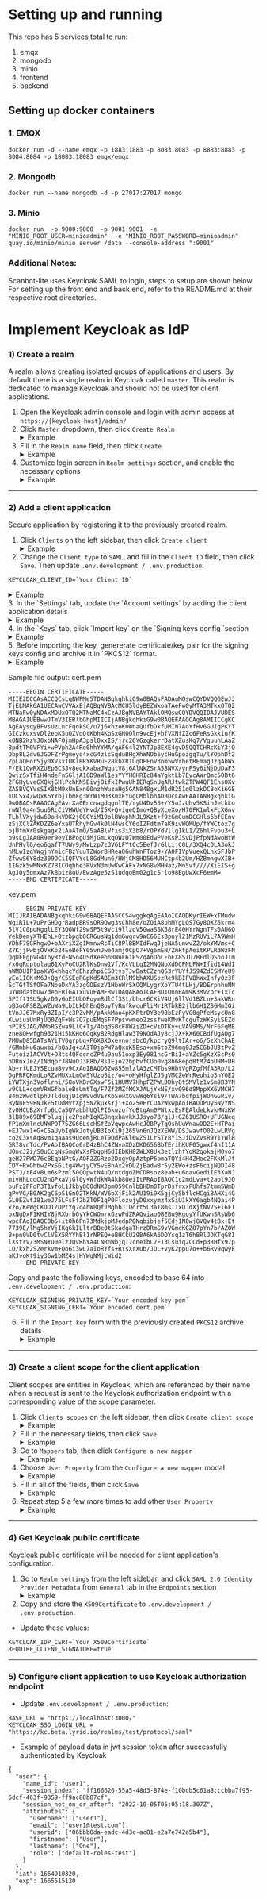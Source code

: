 # Setting up and running

This repo has 5 services total to run:

1. emqx
2. mongodb
3. minio
4. frontend
5. backend

## Setting up docker containers

### 1. EMQX
```
docker run -d --name emqx -p 1883:1883 -p 8083:8083 -p 8883:8883 -p 8084:8084 -p 18083:18083 emqx/emqx
```

### 2. Mongodb
```
docker run --name mongodb -d -p 27017:27017 mongo
```

### 3. Minio
```
docker run  -p 9000:9000  -p 9001:9001  -e "MINIO_ROOT_USER=minioadmin"  -e "MINIO_ROOT_PASSWORD=minioadmin"  quay.io/minio/minio server /data --console-address ":9001"
```

### Additional Notes:
Scanbot-lite uses Keycloak SAML to login, steps to setup are shown below.
For setting up the front end and back end, refer to the README.md at their respective root directories.


# Implement Keycloak as IdP

### 1) Create a realm

A realm allows creating isolated groups of applications and users. By default there is a single realm in Keycloak called `master`. This realm is dedicated to manage Keycloak and should not be used for client applications.

1. Open the Keycloak admin console and login with admin access at `https://{keycloak-host}/admin/`
2. Click `Master` dropdown, then click `Create Realm` <details><summary>Example</summary><img src="./assets/1-create-a-realm-2.png"/></details>
3. Fill in the `Realm name` field, then click `Create` <details><summary>Example</summary><img src="./assets/1-create-a-realm-3.png"/></details>
4. Customize login screen in `Realm settings` section, and enable the necessary options <details><summary>Example</summary><img src="./assets/1-create-a-realm-4.png"/></details>

---

### 2) Add a client application

Secure application by registering it to the previously created realm.

1. Click `Clients` on the left sidebar, then click `Create client` <details><summary>Example</summary><img src="./assets/2-add-client-1.png"/></details>
2. Change the `Client type` to `SAML`, and fill in the `Client ID` field, then click `Save`. Then update `.env.development / .env.production`: 

```
KEYCLOAK_CLIENT_ID=`Your Client ID`
```

<details><summary>Example</summary><img src="./assets/2-add-client-2.png"/></details>
3. In the `Settings` tab, update the `Account settings` by adding the client application details <details><summary>Example</summary><img src="./assets/2-add-client-3.png"/></details>
4. In the `Keys` tab, click `Import key` on the `Signing keys config `section <details><summary>Example</summary><img src="./assets/2-add-client-4.png"/></details>
5. Before importing the key, genererate certificate/key pair for the signing keys config and archive it in `PKCS12` format. <details><summary>Example</summary><p>Command to generate certificate/key pair:</p><code>openssl req -newkey rsa:2048 -nodes -keyout key.pem -x509 -days 3650 -out cert.pem</code><p>Command to archive in pkcs12 format:</p><code>openssl pkcs12 -export -out cert.p12 -in cert.pem -inkey key.pem -passin pass:password -passout pass:password -name "test"</code></details>

Sample file output:
cert.pem
```
-----BEGIN CERTIFICATE-----
MIIE2DCCAsACCQCsLqBWPMe5TDANBgkqhkiG9w0BAQsFADAuMQswCQYDVQQGEwJJ
TjELMAkGA1UECAwCVVAxEjAQBgNVBAcMCU5ldyBEZWxoaTAeFw0yMTA3MTkxOTQ2
MTNaFw0yNDAxMDUxOTQ2MTNaMC4xCzAJBgNVBAYTAklOMQswCQYDVQQIDAJVUDES
MBAGA1UEBwwJTmV3IERlbGhpMIICIjANBgkqhkiG9w0BAQEFAAOCAg8AMIICCgKC
AgEAysqyBFvsUzLncFqokSC/u7j6xhzoK0WnaQUfbDkfUMIN7AoYfHv6GUIgPKYT
GICzkuxsvDl2epK5uOZVdQtKbh4KpSxGN0Oln9vcEj+bfVXNfZZc6FeRsGkkiufK
xONB2KzYJ0xbNAFOjmHpA3psl0xxIS/jrc26YGzgkerrDatXZusKq7/VguuhLAaZ
8pdtTM0VFYi+wPVph2A4Re0hhYYMA/qAF64l2YNTJp8EXE4gvD5QQTCHRcKiY3jQ
Obp8L2dv6JGDFZrPgmeyo4xcG4zlcSqduBHgXhWNOb5ycHuGpozgqTu/lYOphDf2
ZpLaQHorSjy0XVsxTUKlBRYKVRuE28kbXRTUqOFEnV3nm5wVrhetREmagJzqAhWx
F/Ek1OwRXZUEp6CSJv8eqkXabaJWqutV8j6AlNkZSrA58NVX/ynFSy6iNjDUDaF3
QwjzSxTfiH4ndeFnSGljA1CD9aWl1esYYYHGHRIc84aYgktLb7EycAWrQmc50Bt6
2FGHyUveGXQkjGHlPchKNSBivjOifkIPwuUhIERqSnUgARJtwkZTPW4QF1Ens0Xv
ZASBVQYVsSIX8tM9xUnExn00nzhWuzaHg5GAN84BgxLM1dR251q0lzkDC8oK16GE
1OLSx4/wQxK6YYbjTbmFg3WrW1MO3XmxEYugCMblbhADBUcCAwEAATANBgkqhkiG
9w0BAQsFAAOCAgEAvrXa0EncnagdqgnlTE/ryU4Dv53+/Y5uJzUhv5KSihJeLkLo
rwNl9a4n5uu5RcCiVHWUeYHvd/I5K+QvigeQImo+QByXLeXo/H70FK1wlxFcXGnv
TLhlVXyjdw6OoHkVDK2j0GCYiM19olBWophNJL9Kzt+f9zGmCumDCGHls6bfEEnv
z5jXClZAKDZZ6eYxaUTRhyhGv4k0lH4wsCY6oIZFdtm7aK9ivWOMUp/fYWCtox7g
pjUfmXr0skgagx2lAaATmO/5aABlVfis3iX3b8/rOPYdVllg1kL1/Z6hlFvou3+L
b9sLgJAA0R9er9eyIBPogUiMjGmLxqOWzQ7Wm00EdwPVeKsPJSvDjPfpNdAwoHtW
UnPHvlG/eo6gafT7UWy9/MwLzp7z3V6LFYtCc5EefJrGlLijC0L/3XQ4cOLA3okJ
nMLwIzgYWgjnYmicFBzYuuTZWorBHRea0GuhWnFToz9+YA0FIVpVuexQLhxSFJbP
ZfwwS6Y8dz309OCiIQFVYcL8GdMun6/HWjCM8HD56MUHCtp4b2Um/HZBmhgwXIB+
1IGzk5wMNxKZ7BICOqhhe3RVxN3mUwKwCAFx7xNG8vMHNaz/Mn5vf////XiEIS+g
AgJQy5omxAz7kBbiz8oU/EwzAge5zS1udqoBm02g1cSrlo98EgUwXcF6emM=
-----END CERTIFICATE-----
```

key.pem
```
-----BEGIN PRIVATE KEY-----
MIIJRAIBADANBgkqhkiG9w0BAQEFAASCCS4wggkqAgEAAoICAQDKyrIEW+xTMudw
WqiRIL+7uPrGHOgrRadpBR9sOR9Qwg3sChh8e/oZQiA8phMYgLOS7Gy8OXZ6krm4
5lV1C0puHgqlLEY3Q6Wf29wSP5t9Vc19llzoV5GwaSSK58rE40HYrNgnTFs0AU6O
YekDemyXTHEhL+OtzbpgbOCR6usNq1dm6wqrv9WC66EsBpnyl21MzRUViL7A9WmH
YDhF7SGFhgwD+oAXriXZg1MmnwRcTiC8PlBBMIdFwqJjeNA5unwvZ2/okYMVms+C
Z7KjjFwbjOVxKp24EeBeFY05vnJwe4amjOCpO7+Vg6mEN/ZmktpAeitKPLRdWzFN
QqUFFgpVG4TbyRtdFNSo4USdXeebnBWuF61ESZqAnOoCFbEX8STU7BFdlQSnoJIm
/x6qRdptolaq61XyPoCU2RlKsDnw1Vf/KcVLLqI2MNQNoXdDCPNLFN+Ifid14WdI
aWMDUIP1paXV6xhhgcYdEhzzhpiCS0tvsTJwBatCZznQG3rYUYfJS94ZdCSMYeU9
yEo1IGK+M6J+Qg/C5SEgRGpKdSABEm3CRlM9bhAXUSezRe9kBIFVBhWxIhfy0z3F
ScTGfTSfOFa7NoeDkYA3zgGDEszV1HbnWrSXOQMLygrXoYTU4tLHj/BDErphhuNN
uYWDdatbUw7debERi6AIxuVuEAMFRwIDAQABAoICAFBU1QnnBAm9K3MVZpr+1xTc
5PIft1SU5gkzD0yGoEIUbQFoymRdlCf3St/bhcr6CKiV4Uj6llVd1BZLn+SakWRn
oB3oGPSBZpWZuWa9LbILkDhEnQ8oyTyRmfkwcuFliMr1RTbkB2jlb6H1ZSGMmIGi
tVnJJ67MxRy3ZIpI/c3PZvMM/pAkkMao4pKXFtrDY3e98bEzFyVG0gPfeMsycUn8
XLwiuiUnRjUQ0ZqF+Ws7Q7puEMqSF7Ppsvwmeo2zssfweKMvKTcguTzWKSyiSEZd
nPIkSJAG/NMoRGZwa9LlC+Tj/4bqdS0cF8WZiZD+cViDTKy+uVAV9MS/NrF6FqME
zne8QHwfgh9321Hi5kKHq6OqkyB2RdgHlaw3T9NOdAJy8cjJX+kX60CBdfUgAQg7
7MUwD85DATsAYiTV0grpUq+P6X8XOxevnojsbcO/kpcryQ9ltIAr+o6/5zXhChAE
/GMmbHu6awxbi/bQaJg+aA3T0jpPW7aQxxK5Esa+xm6toZ96mg0Jz5CGbJU3tPvZ
Futoiz1ACYVt+D3ts4QFqcncZP4u9au51oxp3Ey081ncGrBiI+aYZc5gKzXScPs0
hDRnxJeZ/INdqprJ8NuQJ3P8b/Rs1Ejo22bpbvfCUo0vg8h68epqRtM24oUHM+UB
Ab+rfUEJY5EcuaByv9CxAoIBAQD6Zw855mlzlA3zCMTbs9HbtVgRZgfMfA3Rp/L2
OgPRFQKmdLoRZvMUXxLmGwSYUzo5iz/o4+oHyHfglZJ5gVMCZeWrReuhio3nY0E2
iYWTXjn3Voflrni/58oVKBrGXswF5i1HUMV7HhpFZPWLDDhy8tSMVlz1v5m9B3YN
v9CLL+cqmVRWGfbaleBsUmtTq/F7Zf2MZfMCXJALjYxNE/xv096d8MppXX6VMCH7
84mzWwdtlphJTlduqjD1gW9vdVEYKoSowXGvwWq6Ysi9/TWA7bqfpijWUhGGRiv/
ByNnE59FNJkE5tOdMVtXpj5NZkuxsYji+Xo25eErCUA2WkwpAoIBAQDPUy5NyYNS
2v0HCUBzXrfp6LCa5QVaLbhUQlPI6kwzofYoBtgAm0PWtxzEsFEAldeLkvkMWxKW
3lB89x69BMFoluqjje2PsaMIqXG8nqxbavkXJJsyo78/qlJ+GZ61USRO+UFUGNeq
fP1mXmlncUNWPOT75ZG66LscHSfZoVqwpcAwHcJOBPyTqOshUuWnawDD2E+HTPai
+EJ7wx1+G+CSaUybIgWkJotyUB3IoXi9j265Vn6nJQzXEWW/DSJwavfO02LwLRVg
co2C3xsAq8vm1qaaas9UoemjRLeT9QdPaKl6wZS1LrSTY8Y1SJiDvZvsR9Y1YWlB
GRI8vnTdc/PvAoIBAQCo6rD4zBhC4ZNvaXDzDKD656BbTErihKUF05gwxf4hI11A
UOncJ2i/S0uCcqNs5mgWvXsFbgpH6dIEbKH82WLX8Uk3etlzhfYoK2qokajMOvo7
geH27PWD76cBEqbNPtG/AQF2ZGRzo2DxgyOpAztpP6pmaTQYi4H4ZHoc2FKkMlJt
CDY+RxGhbw2PxSGltg4WwjyCY5vE8hAx2vDUZjEadwBr5y2EWo+zsF6cijNQDI48
PSTJ/tE4VBLm6sPzml50QOpwtN4uQ/ntdgoZMCDRsoz8eah+u6oavGediIE3XaNJ
mivHhLcoCU2nGPxaVjGl0y+WfdkWA4kb8QeiItPRAoIBAQC1c2mdLva+t2aol9JO
puFz2PFoP3T1vfoL1JkbyOO0dNXJpmO59CnlbBHDm0TprDsfrxxFUhfs7tmm5WmD
qPvVG/B0AK2gC6pS1Gn02TKkN/WV6bXjFik2AU19i9K5gjCy5bflcHCgiBAHXi4G
GL0EZvtJ81weJ75LFsFf2bZT0F1qP0FlozujyD0xxymz4xSiU1kXY6agb4NQai4P
xzo/KeWgCKDDT/DPtYq7o4bW8QfJMghbJTQdrt5L3aT8msITxDJdXjfNV7S+i6FI
bxNgDxF1KHIY8jRXbrb0yYkCWOmrxGzwPdZRAQviao0BEBu9KgoyYfUKwnSRsWb6
wpcFAoIBAQC0b5+it0h6Pn73MdkjpMJedpPQNqbibjef5Edj1N0wj8VQv4tBx+Et
7739E/lMg5hYVjIKq6kILltrBBe0tSkadgaTHrzDRmS9vVGmcKGZ87pYn7b/AZ0W
B+pn0VD0tvClVEX5RYYhBl1rNPEQ+eBHCkU29BA6kA6DOYsq1zT6hBRlJDKTqG8I
lXstrV/3MSNYu0elzJQvRhYa4LNRnWbjqI7cneibL7F13Csuiq2CCd+p3RHfx97p
LO/kxh2S2erkvm+Qo6i3wL7aIoRYfs+RYsXrXub/JDL+vyK2ppu7o++b6Rv9qwyE
aKJvoKt9iy36w1bMZ4sjHYWgNMjcWid2
-----END PRIVATE KEY-----
```

Copy and paste the following keys, encoded to base 64 into `.env.development / .env.production`:

```
KEYCLOAK_SIGNING_PRIVATE_KEY=`Your encoded key.pem`
KEYCLOAK_SIGNING_CERT=`Your encoded cert.pem`
```

6. Fill in the `Import key` form with the previously created `PKCS12` archive details <details><summary>Example</summary><img src="./assets/2-add-client-5.png"/></details>

---

### 3) Create a client scope for the client application

Client scopes are entities in Keycloak, which are referenced by their name when a request is sent to the Keycloak authorization endpoint with a corresponding value of the scope parameter.

1. Click `Clients scopes` on the left sidebar, then click `Create client scope` <details><summary>Example</summary><img src="./assets/3-create-a-client-scope-1.png"/></details>
2. Fill in the necessary fields, then click `Save` <details><summary>Example</summary><img src="./assets/3-create-a-client-scope-2.png"/></details>
3. Go to `Mappers` tab, then click `Configure a new mapper` <details><summary>Example</summary><img src="./assets/3-create-a-client-scope-3.png"/></details>
4. Choose `User Property` from the `Configure a new mapper` modal <details><summary>Example</summary><img src="./assets/3-create-a-client-scope-4.png"/></details>
5. Fill in all of the fields, then click `Save` <details><summary>Example</summary><img src="./assets/3-create-a-client-scope-5.png"/></details>
6. Repeat step 5 a few more times to add other `User Property` <details><summary>Example</summary><pre>
{
"name": "username",
"protocol": "saml",
"user.attribute": "username",
"friendly.name": "username",
"attribute.name": "username"
},
{
"name": "email",
"protocol": "saml",
"user.attribute": "email",
"friendly.name": "email",
"attribute.name": "email"
},
{
"name": "userid",
"protocol": "saml",
"user.attribute": "id",
"friendly.name": "userid",
"attribute.name": "userid"
},
{
"name": "firstname",
"protocol": "saml",
"user.attribute": "firstName",
"friendly.name": "firstname",
"attribute.name": "firstname"
},
{
"name": "lastname",
"protocol": "saml",
"user.attribute": "lastName",
"friendly.name": "lastname",
"attribute.name": "lastname"
}
</pre></details>

---

### 4) Get Keycloak public certificate

Keycloak public certificate will be needed for client application's configuration.

1. Go to `Realm settings` from the left sidebar, and click `SAML 2.0 Identity Provider Metadata` from `General` tab in the `Endpoints` section <details><summary>Example</summary><img src="./assets/4-get-idp-public-certificate-1.png"/></details>
2. Copy and store the `X509Certificate` to `.env.development / .env.production`.
- Update these values:

```
KEYCLOAK_IDP_CERT=`Your X509Certificate`
REQUIRE_CLIENT_SIGNATURE=true
```

---

### 5) Configure client application to use Keycloak authorization endpoint

- Update `.env.development / .env.production`:

```
BASE_URL = "https://localhost:3000/"
KEYCLOAK_SSO_LOGIN_URL = "https://kc.beta.lyrid.io/realms/test/protocol/saml"
```


- Example of payload data in jwt session token after successfully authenticated by Keycloak

```
{
  "user": {
    "name_id": "user1",
    "session_index": "ff166626-55a5-48d3-874e-f10bcb5c61a8::cbba7f95-6dcf-463f-9359-ff9ac80b87cf",
    "session_not_on_or_after": "2022-10-05T05:05:18.307Z",
    "attributes": {
      "username": ["user1"],
      "email": ["user1@test.com"],
      "userid": ["06bbb8da-eadc-4d3c-ac81-e2a7e742a5b4"],
      "firstname": ["User"],
      "lastname": ["One"],
      "role": ["default-roles-test"]
    }
  },
  "iat": 1664910320,
  "exp": 1665515120
}
```
